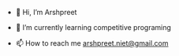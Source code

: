 - 👋 Hi, I’m Arshpreet
- 🌱 I’m currently learning competitive programing

- 📫 How to reach me arshpreet.niet@gmail.com

<!---
Arsh-ui451/Arsh-ui451 is a ✨ special ✨ repository because its `README.md` (this file) appears on your GitHub profile.
You can click the Preview link to take a look at your changes.
--->
